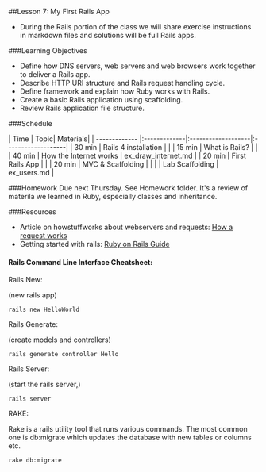 
##Lesson 7: My First Rails App


*	During the Rails portion of the class we will share exercise instructions in markdown files and solutions will be full Rails apps.

###Learning Objectives

*	Define how DNS servers, web servers and web browsers work together to deliver a Rails app.
*	Describe HTTP URI structure and Rails request handling cycle.
*	Define framework and explain how Ruby works with Rails.
*	Create a basic Rails application using scaffolding.
*	Review Rails application file structure.

###Schedule


| Time        | Topic| Materials|
| ------------- |:-------------|:-------------------|:-------------------|
| 30 min | Rails 4 installation | | 
| 15 min | What is Rails? | | 
| 40 min | How the Internet works | ex_draw_internet.md | 
| 20 min | First Rails App | | 
| 20 min | MVC & Scaffolding | | 
|  | Lab Scaffolding | ex_users.md | 


###Homework
Due next Thursday. See Homework folder. It's a review of materila we learned in Ruby, especially classes and inheritance.


###Resources

* Article on howstuffworks about webservers and requests: [How a request works](http://computer.howstuffworks.com/web-server2.htm)
* Getting started with rails: [Ruby on Rails Guide](http://guides.rubyonrails.org/getting_started.html)


#### Rails Command Line Interface Cheatsheet:

Rails New:

(new rails app)

```
rails new HelloWorld
```

Rails Generate:

(create models and controllers)

```
rails generate controller Hello
```

Rails Server:

(start the rails server,)

```
rails server 
```

RAKE: 

Rake is a rails utility tool that runs various commands. The most common one is db:migrate which updates the database with new tables or columns etc.

```
rake db:migrate
```
